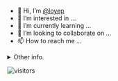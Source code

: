 - 👋 Hi, I’m [@loyep](https://github.com/loyep)
- 👀 I’m interested in ...
- 🌱 I’m currently learning ...
- 💞️ I’m looking to collaborate on ...
- 📫 How to reach me ...

<details>
  <summary>Other info.</summary>
  <br>

<!--START_SECTION:waka-->

```txt
TypeScript       1 hr 19 mins    ████████████░░░░░░░░░░░░░   47.62 %
JSON             46 mins         ███████░░░░░░░░░░░░░░░░░░   27.81 %
Other            12 mins         ██░░░░░░░░░░░░░░░░░░░░░░░   07.62 %
JavaScript       10 mins         █▓░░░░░░░░░░░░░░░░░░░░░░░   06.57 %
GitIgnore file   5 mins          █░░░░░░░░░░░░░░░░░░░░░░░░   03.42 %
```

<!--END_SECTION:waka-->

</details>

![visitors](https://visitor-badge.glitch.me/badge?page_id=loyep.loyep)
